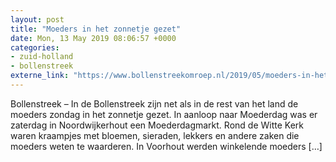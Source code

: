```yaml
---
layout: post
title: "Moeders in het zonnetje gezet"
date: Mon, 13 May 2019 08:06:57 +0000
categories: 
- zuid-holland 
- bollenstreek 
externe_link: "https://www.bollenstreekomroep.nl/2019/05/moeders-in-het-zonnetje-gezet/"
---
```


Bollenstreek &#8211; In de Bollenstreek zijn net als in de rest van het land de moeders zondag in het zonnetje gezet. In aanloop naar Moederdag was er zaterdag in Noordwijkerhout een Moederdagmarkt. Rond de Witte Kerk waren kraampjes met bloemen, sieraden, lekkers en andere zaken die moeders weten te waarderen. In Voorhout werden winkelende moeders [&#8230;]
